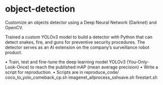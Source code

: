 # object-detection

Customize an objects detector using a Deep Neural Network (Darknet) and OpenCV. 

Trained a custom YOLOv3 model to build a detector with Python that can detect snakes, fire, and guns for preventive security procedures. 
The detector serves as an AI extension on the company’s surveillance robot product.

• Train, test and fine-tune the deep learning model YOLOv3 (You-Only-Look-Once) to reach the published mAP (mean average precision)
• Write a script for reproduction. 
• Scripts are in reproduce_code/
    coco_to_yolo_comeback_cp.sh
    imagenet_allprocess_sshsave.sh
    firestart.sh
